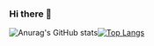 ### Hi there 👋

![Anurag's GitHub stats](https://github-readme-stats.vercel.app/api?username=maa-na&show_icons=true&theme=radical&count_private=true)[![Top Langs](https://github-readme-stats.vercel.app/api/top-langs/?username=maa-na&theme=radical)](https://github.com/anuraghazra/github-readme-stats)

<!--
**maa-na/maa-na** is a ✨ _special_ ✨ repository because its `README.md` (this file) appears on your GitHub profile.

Here are some ideas to get you started:

- 🔭 I’m currently working on ...
- 🌱 I’m currently learning ...
- 👯 I’m looking to collaborate on ...
- 🤔 I’m looking for help with ...
- 💬 Ask me about ...
- 📫 How to reach me: ...
- 😄 Pronouns: ...
- ⚡ Fun fact: ...
-->
